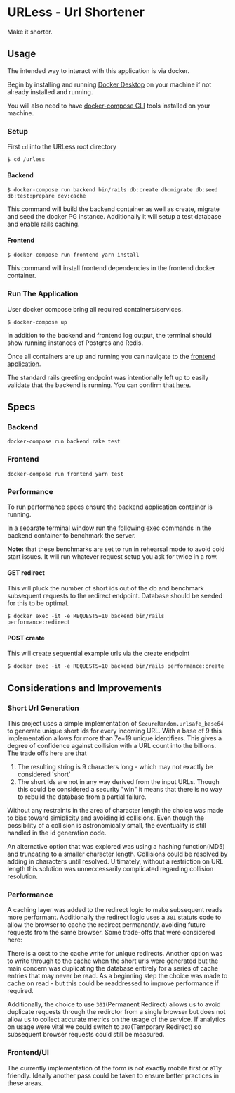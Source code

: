 # URLess - Url Shortener

Make it shorter.

## Usage

The intended way to interact with this application is via docker.

Begin by installing and running [Docker Desktop](https://www.docker.com/products/docker-desktop/) on your machine if not already installed and running.

You will also need to have [docker-compose CLI](https://github.com/docker/compose-cli#getting-started) tools installed on your machine.

### Setup
First `cd` into the URLess root directory

```shell
$ cd /urless
```

#### Backend
```shell
$ docker-compose run backend bin/rails db:create db:migrate db:seed db:test:prepare dev:cache
```
This command will build the backend container as well as create, migrate and seed the docker PG instance. Additionally it will setup a test database and enable rails caching.

#### Frontend
```shell
$ docker-compose run frontend yarn install
```
This command will install frontend dependencies in the frontend docker container.

### Run The Application
User docker compose bring all required containers/services.

```shell
$ docker-compose up
```

In addition to the backend and frontend log output, the terminal should show running instances of Postgres and Redis.

Once all containers are up and running you can navigate to the [frontend application](http://localhost:8080).

The standard rails greeting endpoint was intentionally left up to easily validate that the backend is running. You can confirm that [here](http://localhost:3000).

## Specs

### Backend
```shell
docker-compose run backend rake test
```

### Frontend
```shell
docker-compose run frontend yarn test
```

### Performance
To run performance specs ensure the backend application container is running.

In a separate terminal window run the following exec commands in the backend container to benchmark the server.

**Note:** that these benchmarks are set to run in rehearsal mode to avoid cold start issues. It will run whatever request setup you ask for twice in a row.

#### GET redirect
This will pluck the number of short ids out of the db and benchmark subsequent requests to the redirect endpoint. Database should be seeded for this to be optimal.

```shell
$ docker exec -it -e REQUESTS=10 backend bin/rails performance:redirect
```

#### POST create
This will create sequential example urls via the create endpoint

```shell
$ docker exec -it -e REQUESTS=10 backend bin/rails performance:create
```

## Considerations and Improvements

### Short Url Generation
This project uses a simple implementation of `SecureRandom.urlsafe_base64` to generate unique short ids for every incoming URL. With a base of 9 this implementation allows for more than 7e+19 unique identifiers. This gives a degree of confidence against collision with a URL count into the billions. The trade offs here are that

1) The resulting string is 9 characters long - which may not exactly be considered 'short'
2) The short ids are not in any way derived from the input URLs. Though this could be considered a security "win" it means that there is no way to rebuild the database from a partial failure.

Without any restraints in the area of character length the choice was made to bias toward simiplicity and avoiding id collisions. Even though the possibility of a collision is astronomically small, the eventuality is still handled in the id generation code.

An alternative option that was explored was using a hashing function(MD5) and truncating to a smaller character length. Collisions could be resolved by adding in characters until resolved. Ultimately, without a restriction on URL length this solution was unneccessarily complicated regarding collision resolution.

### Performance
A caching layer was added to the redirect logic to make subsequent reads more performant. Additionally the redirect logic uses a `301` statuts code to allow the browser to cache the redirect permanantly, avoiding future requests from the same browser. Some trade-offs that were considered here:

There is a cost to the cache write for unique redirects. Another option was to write through to the cache when the short urls were generated but the main concern was duplicating the database entirely for a series of cache entries that may never be read. As a beginning step the choice was made to cache on read - but this could be readdressed to improve performance if required.

Additionally, the choice to use `301`(Permanent Redirect) allows us to avoid duplicate requests through the redirctor from a single browser but does not allow us to collect accurate metrics on the usage of the service. If analytics on usage were vital we could switch to `307`(Temporary Redirect) so subsequent browser requests could still be measured.

### Frontend/UI

The currently implementation of the form is not exactly mobile first or a11y friendly. Ideally another pass could be taken to ensure better practices in these areas.
